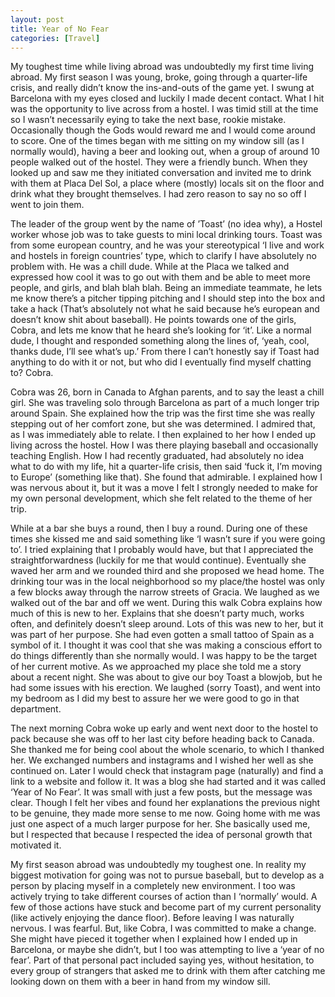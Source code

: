 ```yaml
---
layout: post
title: Year of No Fear
categories: [Travel]
---
```



My toughest time while living abroad was undoubtedly my first time living abroad. My first season I was young, broke, going through a quarter-life crisis, and really didn’t know the ins-and-outs of the game yet. I swung at Barcelona with my eyes closed and luckily I made decent contact. What I hit was the opportunity to live across from a hostel. I was timid still at the time so I wasn’t necessarily eying to take the next base, rookie mistake. Occasionally though the Gods would reward me and I would come around to score. One of the times began with me sitting on my window sill (as I normally would), having a beer and looking out, when a group of around 10  people walked out of the hostel. They were a friendly bunch. When they looked up and saw me they initiated conversation and invited me to drink with them at Placa Del Sol, a place where (mostly) locals sit on the floor and drink what they brought themselves. I had zero reason to say no so off I went to join them. 
	
    
The leader of the group went by the name of ’Toast’ (no idea why), a Hostel worker whose job was to take guests to mini local drinking tours. Toast was from some european country, and he was your stereotypical ‘I live and work and hostels in foreign countries’ type, which to clarify I have absolutely no problem with. He was a chill dude. While at the Placa we talked and expressed how cool it was to go out with them and be able to meet more people, and girls, and blah blah blah. Being an immediate teammate, he lets me know there’s a pitcher tipping pitching and I should step into the box and take a hack (That’s absolutely not what he said because he’s european and doesn’t know shit about baseball). He points towards one of the girls, Cobra, and lets me know that he heard she’s looking for ‘it’. Like a normal dude, I thought and responded something along the lines of, ‘yeah, cool, thanks dude, I’ll see what’s up.’ From there I can’t honestly say if Toast had anything to do with it or not, but who did I eventually find myself chatting to? Cobra.
	
    
Cobra was 26, born in Canada to Afghan parents, and to say the least a chill girl. She was traveling solo through Barcelona as part of a much longer trip around Spain. She explained how the trip was the first time she was really stepping out of her comfort zone, but she was determined. I admired that, as I was immediately able to relate. I then explained to her how I ended up living across the hostel. How I was there playing baseball and occasionally teaching English. How I had recently graduated, had absolutely no idea what to do with my life, hit a quarter-life crisis, then said ‘fuck it, I’m moving to Europe’ (something like that). She found that admirable. I explained how I was nervous about it, but it was a move I felt I strongly needed to make for my own personal development, which she felt related to the theme of her trip.
	
    
While at a bar she buys a round, then I buy a round. During one of these times she kissed me and said something like ‘I wasn’t sure if you were going to’. I tried explaining that I probably would have, but that I appreciated the straightforwardness (luckily for me that would continue). Eventually she waved her arm and we rounded third and she proposed we head home. The drinking tour was in the local neighborhood so my place/the hostel was only a few blocks away through the narrow streets of Gracia. We laughed as we walked out of the bar and off we went. During this walk Cobra explains how much of this is new to her. Explains that she doesn’t party much, works often, and definitely doesn’t sleep around. Lots of this was new to her, but it was part of her purpose. She had even gotten a small tattoo of Spain as a symbol of it. I thought it was cool that she was making a conscious effort to do things differently than she normally would. I was happy to be the target of her current motive. As we approached my place she told me a story about a recent night. She was about to give our boy Toast a blowjob, but he had some issues with his erection. We laughed (sorry Toast), and went into my bedroom as I did my best to assure her we were good to go in that department. 
	
    
The next morning Cobra woke up early and went next door to the hostel to pack because she was off to her last city before heading back to Canada. She thanked me for being cool about the whole scenario, to which I thanked her. We exchanged numbers and instagrams and I wished her well as she continued on. Later I would check that instagram page (naturally) and find a link to a website and follow it. It was a blog she had started and it was called ‘Year of No Fear’. It was small with just a few posts, but the message was clear. Though I felt her vibes and found her explanations the previous night to be genuine, they made more sense to me now. Going home with me was just one aspect of a much larger purpose for her. She basically used me, but I respected that because I respected the idea of personal growth that motivated it. 
	
    
My first season abroad was undoubtedly my toughest one. In reality my biggest motivation for going was not to pursue baseball, but to develop as a person by placing myself in a completely new environment. I too was actively trying to take different courses of action than I ‘normally’ would. A few of those actions have stuck and become part of my current personality (like actively enjoying the dance floor). Before leaving I was naturally nervous. I was fearful. But, like Cobra, I was committed to make a change. She might have pieced it together when I explained how I ended up in Barcelona, or maybe she didn’t, but I too was attempting to live a ‘year of no fear’. Part of that personal pact included saying yes, without hesitation, to every group of strangers that asked me to drink with them after catching me looking down on them with a beer in hand from my window sill. 
